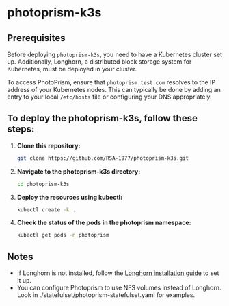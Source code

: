 # photoprism-k3s

## Prerequisites

Before deploying `photoprism-k3s`, you need to have a Kubernetes cluster set up. Additionally, Longhorn, a distributed block storage system for Kubernetes, must be deployed in your cluster.

To access PhotoPrism, ensure that `photoprism.test.com` resolves to the IP address of your Kubernetes nodes. This can typically be done by adding an entry to your local `/etc/hosts` file or configuring your DNS appropriately.

## To deploy the photoprism-k3s, follow these steps:

1. **Clone this repository:**

    ```sh
    git clone https://github.com/RSA-1977/photoprism-k3s.git
    ```

2. **Navigate to the photoprism-k3s directory:**

    ```sh
    cd photoprism-k3s
    ```

3. **Deploy the resources using kubectl:**

    ```sh
    kubectl create -k .
    ```

4. **Check the status of the pods in the photoprism namespace:**

    ```sh
    kubectl get pods -n photoprism
    ```

## Notes

- If Longhorn is not installed, follow the [Longhorn installation guide](https://longhorn.io/docs/1.6.2/deploy/install/install-with-helm/) to set it up.
- You can configure Photoprism to use NFS volumes instead of Longhorn. Look in ./statefulset/photoprism-statefulset.yaml for examples.
